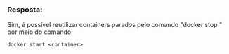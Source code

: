 ### Resposta:

Sim, é possível reutilizar containers parados pelo comando "docker stop <container>" por meio do comando:

```
docker start <container>
```

